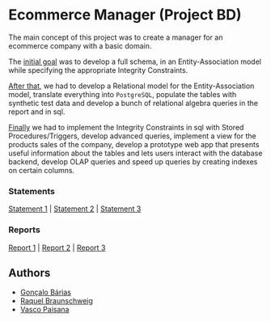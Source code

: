 # Ecommerce Manager (Project BD)

The main concept of this project was to create a manager for an ecommerce company with a basic domain.

The [initial goal](https://github.com/goncalobarias/Ecommerce-BD/releases/tag/delivery-1) was to develop a full schema, in an Entity-Association model while
specifying the appropriate Integrity Constraints.

[After that](https://github.com/goncalobarias/Ecommerce-BD/releases/tag/delivery-2), we had to develop a Relational model for the Entity-Association model, translate
everything into `PostgreSQL`, populate the tables with synthetic test data and develop a bunch of relational algebra queries in the report and in sql.

[Finally](https://github.com/goncalobarias/Ecommerce-BD/releases/tag/delivery-3) we had to implement the Integrity Constraints in sql with Stored Procedures/Triggers, develop
advanced queries, implement a view for the products sales of the company, develop a prototype web app that presents useful information about the tables
and lets users interact with the database backend, develop OLAP queries and speed up queries by creating indexes on certain columns.

### Statements
[Statement 1](docs/statement-p1.pdf) | [Statement 2](docs/statement-p2.pdf) | [Statement 3](docs/statement-p3.pdf)

### Reports
[Report 1](reports/report1.pdf) | [Report 2](reports/report2.pdf) | [Report 3](reports/report3.pdf)

## Authors

- [Gonçalo Bárias](https://github.com/goncalobarias)
- [Raquel Braunschweig](https://github.com/iquelli)
- [Vasco Paisana](https://github.com/vascopaisana)
